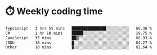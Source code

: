 
# :stopwatch: Weekly coding time
<!--START_SECTION:waka-->

```txt
TypeScript   3 hrs 59 mins   ███████████████░░░░░░░░░░   60.36 %
C#           1 hr 18 mins    █████░░░░░░░░░░░░░░░░░░░░   19.75 %
JavaScript   35 mins         ██▒░░░░░░░░░░░░░░░░░░░░░░   08.93 %
JSON         16 mins         █░░░░░░░░░░░░░░░░░░░░░░░░   04.27 %
Other        10 mins         ▓░░░░░░░░░░░░░░░░░░░░░░░░   02.64 %
```

<!--END_SECTION:waka-->


<!-- <p> <img src="https://github-readme-stats.vercel.app/api?username=cozgerest&show_icons=true&hide_border=false" />  </p> -->

